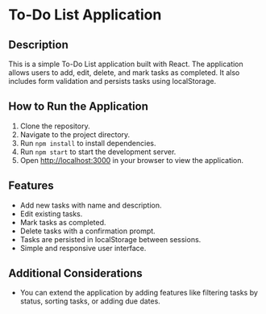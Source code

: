# To-Do List Application

## Description
This is a simple To-Do List application built with React. The application allows users to add, edit, delete, and mark tasks as completed. It also includes form validation and persists tasks using localStorage.

## How to Run the Application
1. Clone the repository.
2. Navigate to the project directory.
3. Run `npm install` to install dependencies.
4. Run `npm start` to start the development server.
5. Open [http://localhost:3000](http://localhost:3000) in your browser to view the application.

## Features
- Add new tasks with name and description.
- Edit existing tasks.
- Mark tasks as completed.
- Delete tasks with a confirmation prompt.
- Tasks are persisted in localStorage between sessions.
- Simple and responsive user interface.

## Additional Considerations
- You can extend the application by adding features like filtering tasks by status, sorting tasks, or adding due dates.